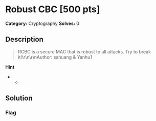 # Robust CBC [500 pts]

**Category:** Cryptography
**Solves:** 0

## Description
>RCBC is a secure MAC that is robust to all attacks. Try to break it!\r\n\r\nAuthor: sahuang & Yanhu1

**Hint**
* -

## Solution

### Flag

